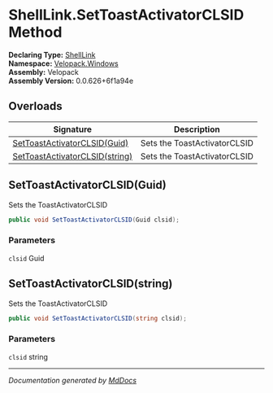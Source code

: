 ﻿<!--  
  <auto-generated>   
    The contents of this file were generated by a tool.  
    Changes to this file may be list if the file is regenerated  
  </auto-generated>   
-->

# ShellLink.SetToastActivatorCLSID Method

**Declaring Type:** [ShellLink](../index.md)  
**Namespace:** [Velopack.Windows](../../index.md)  
**Assembly:** Velopack  
**Assembly Version:** 0.0.626+6f1a94e

## Overloads

| Signature                                                       | Description                  |
| --------------------------------------------------------------- | ---------------------------- |
| [SetToastActivatorCLSID(Guid)](#settoastactivatorclsidguid)     | Sets the ToastActivatorCLSID |
| [SetToastActivatorCLSID(string)](#settoastactivatorclsidstring) | Sets the ToastActivatorCLSID |

## SetToastActivatorCLSID(Guid)

Sets the ToastActivatorCLSID

```csharp
public void SetToastActivatorCLSID(Guid clsid);
```

### Parameters

`clsid`  Guid

## SetToastActivatorCLSID(string)

Sets the ToastActivatorCLSID

```csharp
public void SetToastActivatorCLSID(string clsid);
```

### Parameters

`clsid`  string

___

*Documentation generated by [MdDocs](https://github.com/ap0llo/mddocs)*
